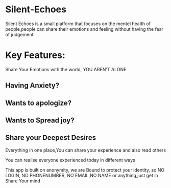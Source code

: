 # Silent-Echoes
Silent Echoes is a small platform that focuses on the mentel health of people,people can share their emotions and feeling without having the fear of judgement.

# Key Features:
Share Your Emotions with the world, YOU AREN'T ALONE
## Having Anxiety?
## Wants to apologize?
## Wants to Spread joy?
## Share your Deepest Desires

Everything in one place,You can share your experience and also read others

You can realise everyone experienced today in different ways

This app is built on anonymity, we are Bound to protect your identity, so NO LOGIN, NO PHONENUMBER, NO EMAIL,NO NAME or anything,just get in Share Your mind 










 
